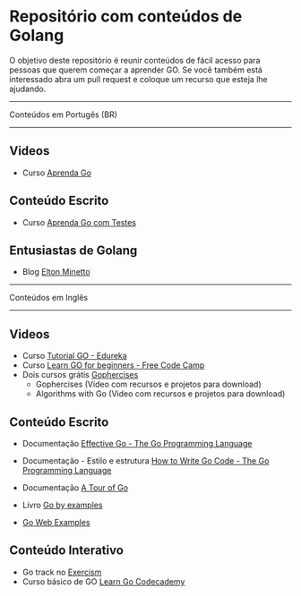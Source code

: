 # Repositório com conteúdos de Golang

O objetivo deste repositório é reunir conteúdos de fácil acesso para pessoas que querem começar a aprender GO. Se você também está interessado abra um pull request e coloque um recurso que esteja lhe ajudando.

---

Conteúdos em Portugês (BR)

---

## Videos

- Curso [Aprenda Go](https://www.youtube.com/playlist?list=PLCKpcjBB_VlBsxJ9IseNxFllf-UFEXOdg)

## Conteúdo Escrito

- Curso [Aprenda Go com Testes](https://larien.gitbook.io/aprenda-go-com-testes/)

## Entusiastas de Golang

- Blog [Elton Minetto](https://eltonminetto.dev/)

---

Conteúdos em Inglês

---

## Videos

- Curso [Tutorial GO - Edureka](https://www.youtube.com/watch?v=Q0sKAMal4WQ)
- Curso [Learn GO for beginners - Free Code Camp](https://www.youtube.com/watch?v=YS4e4q9oBaU&list=WL&index=108&t=18s)
- Dois cursos grátis [Gophercises](https://courses.calhoun.io/courses)
  - Gophercises (Video com recursos e projetos para download)
  - Algorithms with Go (Video com recursos e projetos para download)

## Conteúdo Escrito

- Documentação [Effective Go - The Go Programming Language](https://go.dev/doc/effective_go)

- Documentação - Estilo e estrutura [How to Write Go Code - The Go Programming Language](https://go.dev/doc/code)

- Documentação [A Tour of Go](https://go.dev/tour/list)

- Livro [Go by examples](https://gobyexample.com/)

- [Go Web Examples](https://gowebexamples.com/)

## Conteúdo Interativo

- Go track no [Exercism](https://exercism.org/tracks/go/concepts)
- Curso básico de  GO [Learn Go Codecademy](https://www.codecademy.com/learn/learn-go)
